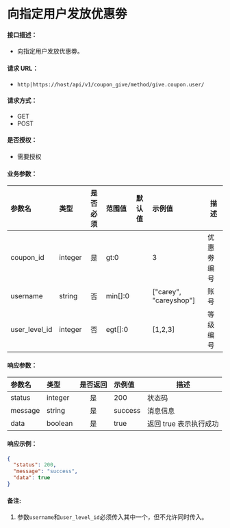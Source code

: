 # 向指定用户发放优惠劵

#### 接口描述：
- 向指定用户发放优惠劵。

#### 请求 URL：
- `http|https://host/api/v1/coupon_give/method/give.coupon.user/`

#### 请求方式：
- GET
- POST

#### 是否授权：
- 需要授权

#### 业务参数：
|参数名|类型|是否必须|范围值|默认值|示例值|描述|
|:----|:---|:---:|:-----|:-----|:-----|-----|
|coupon_id |integer |是 |gt:0 | |3 |优惠劵编号 |
|username |string |否 |min[]:0 | |[&quot;carey&quot;, &quot;careyshop&quot;] |账号 |
|user_level_id |integer |否 |egt[]:0 | |[1,2,3] |等级编号 |

#### 响应参数：
|参数名|类型|是否返回|示例值|描述|
|:-----|:-----|:---:|:-----|-----|
|status |integer |是 |200 |状态码 |
|message |string |是 |success |消息信息 |
|data |boolean |是 |true |返回 true 表示执行成功 |

#### 响应示例：
```json
{
  "status": 200,
  "message": "success",
  "data": true
}
```

#### 备注:
1. 参数`username`和`user_level_id`必须传入其中一个，但不允许同时传入。
